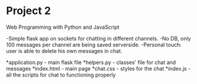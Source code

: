 # Project 2

Web Programming with Python and JavaScript

-Simple flask app on sockets for chatting in different channels.
-No DB, only 100 messages per channel are being saved serverside.
-Personal touch: user is able to delete his own messages in chat.

*application.py - main flask file
*helpers.py - classes' file for chat and messages
*index.html - main page
*chat.css - styles for the chat
*index.js - all the scripts for chat to functioning properly